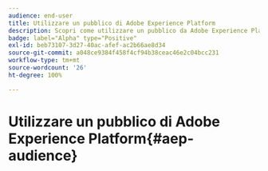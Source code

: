```yaml
---
audience: end-user
title: Utilizzare un pubblico di Adobe Experience Platform
description: Scopri come utilizzare un pubblico da Adobe Experience Platform
badge: label="Alpha" type="Positive"
exl-id: beb73107-3d27-40ac-afef-ac2b66ae8d34
source-git-commit: a048ce9384f458f4cf94b38ceac46e2c04bcc231
workflow-type: tm+mt
source-wordcount: '26'
ht-degree: 100%

---
```


# Utilizzare un pubblico di Adobe Experience Platform{#aep-audience}
